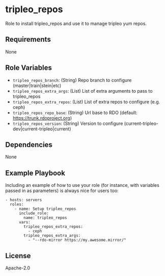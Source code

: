 tripleo_repos
=============

Role to install tripleo_repos and use it to manage tripleo yum repos.

Requirements
------------

None

Role Variables
--------------

* `tripleo_repos_branch`: (String) Repo branch to configure (master|train|stein|etc)
* `tripleo_repos_extra_args`: (List) List of extra arguments to pass to tripleo_repos
* `tripleo_repos_extra_repos`: (List) List of extra repos to configure (e.g. ceph)
* `tripleo_repos_repo_base`: (String) Url base to RDO (default: https://trunk.rdoproject.org)
* `tripleo_repos_version`: (String) Version to configure (current-tripleo-dev|current-tripleo|current)

Dependencies
------------

None

Example Playbook
----------------

Including an example of how to use your role (for instance, with variables passed in as parameters) is always nice for users too:

    - hosts: servers
      roles:
        - name: Setup tripleo_repos
          include_role:
            name: tripleo_repos
          vars:
            tripleo_repos_extra_repos:
              - ceph
            tripleo_repos_extra_args:
              - "--rdo-mirror https://my.awesome.mirror/"

License
-------

Apache-2.0
